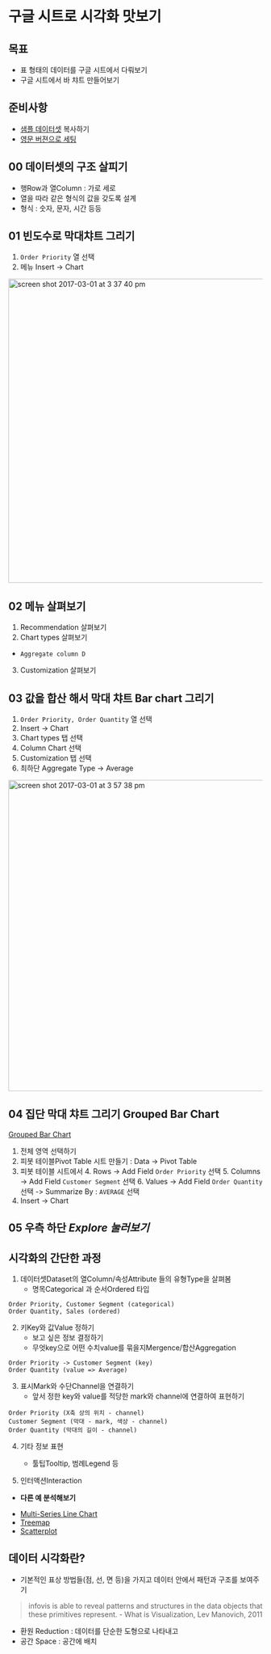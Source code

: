 구글 시트로 시각화 맛보기
===

목표
---

- 표 형태의 데이터를 구글 시트에서 다뤄보기
- 구글 시트에서 바 챠트 만들어보기


준비사항
---
- [샘플 데이터셋](https://docs.google.com/spreadsheets/d/1pscuX2_wKafNT-NbJJ9nR_go4ugaZb0O8g0C0FsbPOs/edit?usp=sharing) 복사하기
- [영문 버젼으로 세팅](https://support.google.com/accounts/answer/32047?source=gsearch&hl=en)



00 데이터셋의 구조 살피기
---
- 행Row과 열Column : 가로 세로
 - 열을 따라 같은 형식의 값을 갖도록 설계
 - 형식 : 숫자, 문자, 시간 등등

01 빈도수로 막대챠트 그리기
---
1. `Order Priority` 열 선택
2. 메뉴 Insert -> Chart

<img width="602" alt="screen shot 2017-03-01 at 3 37 40 pm" src="https://cloud.githubusercontent.com/assets/253408/23448567/20af7b38-fe95-11e6-9a51-d49f53562bbe.png">


02 메뉴 살펴보기
---
1.  Recommendation 살펴보기
2.  Chart types 살펴보기
  - `Aggregate column D`
3.  Customization 살펴보기


03 값을 합산 해서 막대 챠트 Bar chart 그리기
---
1. `Order Priority,	Order Quantity` 열 선택
3. Insert -> Chart
  1. Chart types 탭 선택
  2. Column Chart 선택
  3. Customization 탭 선택
  4. 최하단 Aggregate Type -> Average

<img width="616" alt="screen shot 2017-03-01 at 3 57 38 pm" src="https://cloud.githubusercontent.com/assets/253408/23449037/d90093a0-fe97-11e6-8f30-d64cfa723045.png">

04 집단 막대 챠트 그리기 Grouped Bar Chart
---
[Grouped Bar Chart](https://bl.ocks.org/mbostock/3887051)

1. 전체 영역 선택하기
2. 피봇 테이블Pivot Table 시트 만들기 : Data -> Pivot Table
3. 피봇 테이블 시트에서
	4. Rows -> Add Field  `Order Priority` 선택
	5. Columns -> Add Field `Customer Segment` 선택
	6. Values -> Add Field `Order Quantity` 선택 -> Summarize By : `AVERAGE` 선택
4. Insert -> Chart

05 우측 하단 _Explore 눌러보기_
---

시각화의 간단한 과정
---

1. 데이터셋Dataset의 열Column/속성Attribute 들의 유형Type을 살펴봄
	- 명목Categorical 과 순서Ordered 타입
  ```
  Order Priority, Customer Segment (categorical)
  Order Quantity, Sales (ordered)
  ```

2. 키Key와 값Value 정하기
	- 보고 싶은 정보 결정하기
	- 무엇key으로 어떤 수치value를 묶을지Mergence/합산Aggregation
  ```
  Order Priority -> Customer Segment (key)
  Order Quantity (value => Average)
  ```

3. 표시Mark와 수단Channel을 연결하기
	- 앞서 정한 key와 value를 적당한 mark와 channel에 연결하여 표현하기
  ```
  Order Priority (X축 상의 위치 - channel)
  Customer Segment (막대 - mark, 색상 - channel)
  Order Quantity (막대의 길이 - channel)
  ```

4. 기타 정보 표현
	- 툴팁Tooltip, 범례Legend 등

5. 인터액션Interaction


* __다른 예 분석해보기__
 - [Multi-Series Line Chart](https://bl.ocks.org/mbostock/3884955)
 - [Treemap](https://bl.ocks.org/mbostock/4063582)
 - [Scatterplot](https://bl.ocks.org/mbostock/3887118)


데이터 시각화란?
---

 - 기본적인 표상 방법들(점, 선, 면 등)을 가지고 데이터 안에서 패턴과 구조를 보여주기
 > infovis is able to reveal patterns and structures in the data objects that these primitives represent. - What is Visualization, Lev Manovich, 2011

  - 환원 Reduction : 데이터를 단순한 도형으로 나타내고
  - 공간 Space : 공간에 배치
